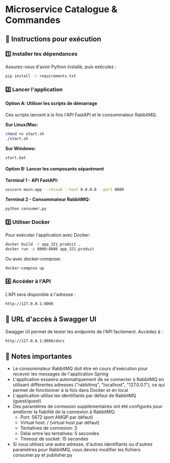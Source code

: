 # Microservice Catalogue & Commandes

## 📌 Instructions pour exécution

### 1️⃣ Installer les dépendances
Assurez-vous d'avoir Python installé, puis exécutez :
```bash
pip install -r requirements.txt
```

### 2️⃣ Lancer l'application

#### Option A: Utiliser les scripts de démarrage
Ces scripts lancent à la fois l'API FastAPI et le consommateur RabbitMQ.

**Sur Linux/Mac:**
```bash
chmod +x start.sh
./start.sh
```

**Sur Windows:**
```
start.bat
```

#### Option B: Lancer les composants séparément

**Terminal 1 - API FastAPI:**
```bash
uvicorn main:app --reload --host 0.0.0.0 --port 8000
```

**Terminal 2 - Consommateur RabbitMQ:**
```bash
python consumer.py
```

### 3️⃣ Utiliser Docker
Pour exécuter l'application avec Docker:

```bash
docker build -t app_321_produit .
docker run -p 8000:8000 app_321_produit
```

Ou avec docker-compose:
```bash
docker-compose up
```

### 4️⃣ Accéder à l'API
L'API sera disponible à l'adresse :
```
http://127.0.0.1:8000
```

## 🚀 URL d'accès à Swagger UI
Swagger UI permet de tester les endpoints de l'API facilement. Accédez à :
```
http://127.0.0.1:8000/docs
```

## 📝 Notes importantes
- Le consommateur RabbitMQ doit être en cours d'exécution pour recevoir les messages de l'application Spring
- L'application essaiera automatiquement de se connecter à RabbitMQ en utilisant différentes adresses ("rabbitmq", "localhost", "127.0.0.1"), ce qui permet de fonctionner à la fois dans Docker et en local
- L'application utilise les identifiants par défaut de RabbitMQ (guest/guest)
- Des paramètres de connexion supplémentaires ont été configurés pour améliorer la fiabilité de la connexion à RabbitMQ:
  - Port: 5672 (port AMQP par défaut)
  - Virtual host: / (virtual host par défaut)
  - Tentatives de connexion: 3
  - Délai entre les tentatives: 5 secondes
  - Timeout de socket: 15 secondes
- Si vous utilisez une autre adresse, d'autres identifiants ou d'autres paramètres pour RabbitMQ, vous devrez modifier les fichiers consumer.py et publisher.py
